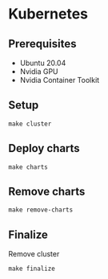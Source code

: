# Kubernetes

## Prerequisites
- Ubuntu 20.04
- Nvidia GPU
- Nvidia Container Toolkit

## Setup

```
make cluster
```

## Deploy charts

```
make charts
```

## Remove charts

```
make remove-charts
```

## Finalize

Remove cluster

```
make finalize
```